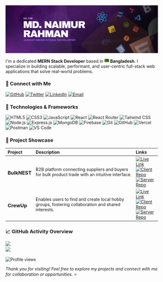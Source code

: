 <p align="center">
  <img src="https://github.com/wdNaimur/wdNaimur/blob/main/md-naimur-rahman-banner.png" alt="Naimur Rahman Banner" />
</p>

<p>
  I'm a dedicated <strong>MERN Stack Developer</strong> based in  
  <img src="https://github.com/wdNaimur/wdNaimur/blob/main/bangladesh.png" width="15" alt="Bangladesh flag" />  
  <strong>Bangladesh</strong>. I specialize in building scalable, performant, and user-centric full-stack web applications that solve real-world problems.
</p>

<h3>🔗 Connect with Me</h3>

[![GitHub](https://img.shields.io/badge/GitHub-%2312100E.svg?&style=for-the-badge&logo=github&logoColor=white)](https://github.com/wdNaimur) 
[![Twitter](https://img.shields.io/badge/Twitter-%231DA1F2.svg?&style=for-the-badge&logo=twitter&logoColor=white)](https://x.com/WdNaimur) 
[![LinkedIn](https://img.shields.io/badge/LinkedIn-%230077B5.svg?&style=for-the-badge&logo=linkedin&logoColor=white)](https://www.linkedin.com/in/wd-naimur/) 
[![Email](https://img.shields.io/badge/Email-D14836.svg?&style=for-the-badge&logo=gmail&logoColor=white)](mailto:wd.naimur@gmail.com)


<h3>🧩 Technologies & Frameworks</h3>
<p>
  <!-- Frontend -->
  <img title="HTML5" alt="HTML5" src="https://img.shields.io/badge/-HTML5-E34F26?style=flat-square&logo=html5&logoColor=white" />
  <img title="CSS3" alt="CSS3" src="https://img.shields.io/badge/-CSS3-1572B6?style=flat-square&logo=css3&logoColor=white" />
  <img title="JavaScript" alt="JavaScript" src="https://img.shields.io/badge/-JavaScript-F7DF1E?style=flat-square&logo=javascript&logoColor=black" />
  <img title="React" alt="React" src="https://img.shields.io/badge/-React-61DAFB?style=flat-square&logo=react&logoColor=black" />
  <img title="React Router" alt="React Router" src="https://img.shields.io/badge/-React_Router-CA4245?style=flat-square&logo=react-router&logoColor=white" />
  <img title="Tailwind CSS" alt="Tailwind CSS" src="https://img.shields.io/badge/-TailwindCSS-38B2AC?style=flat-square&logo=tailwind-css&logoColor=white" />

  <!-- Backend -->
  <img title="Node.js" alt="Node.js" src="https://img.shields.io/badge/-Node.js-339933?style=flat-square&logo=node.js&logoColor=white" />
  <img title="Express.js" alt="Express.js" src="https://img.shields.io/badge/-Express.js-404d59?style=flat-square&logo=express&logoColor=white" />

  <!-- Database & Authentication -->
  <img title="MongoDB" alt="MongoDB" src="https://img.shields.io/badge/-MongoDB-4EA94B?style=flat-square&logo=mongodb&logoColor=white" />
  <img title="Firebase" alt="Firebase" src="https://img.shields.io/badge/-Firebase-FFCA28?style=flat-square&logo=firebase&logoColor=black" />

  <!-- Tools & Deployment -->
  <img title="Git" alt="Git" src="https://img.shields.io/badge/-Git-F05032?style=flat-square&logo=git&logoColor=white" />
  <img title="GitHub" alt="GitHub" src="https://img.shields.io/badge/-GitHub-181717?style=flat-square&logo=github&logoColor=white" />
  <img title="Vercel" alt="Vercel" src="https://img.shields.io/badge/-Vercel-000000?style=flat-square&logo=vercel&logoColor=white" />
  <img title="Postman" alt="Postman" src="https://img.shields.io/badge/-Postman-FF6C37?style=flat-square&logo=postman&logoColor=white" />
  <img title="Visual Studio Code" alt="VS Code" src="https://img.shields.io/badge/-VS_Code-007ACC?style=flat-square&logo=visual-studio-code&logoColor=white" />
</p>

<!-- Project Showcase -->
<h3>💼 Project Showcase</h3>
<table>
  <thead align="left">
    <tr>
      <th>Project</th>
      <th>Description</th>
      <th>Links</th>
    </tr>
  </thead>
  <tbody>
    <tr>
      <td><h3>BulkNEST</h3></td>
      <td>B2B platform connecting suppliers and buyers for bulk product trade with an intuitive interface.</td>
      <td>
        <a href="https://bulknest.web.app/">
          <img src="https://img.shields.io/badge/Live-Online-brightgreen?style=flat-square" alt="Live Link" />
        </a><br/>
        <a href="https://github.com/wdNaimur/bulknest-client">
          <img src="https://img.shields.io/badge/Client_Repo-GitHub-blue?style=flat-square&logo=github&logoColor=white" alt="Client Repo" />
        </a><br/>
        <a href="https://github.com/wdNaimur/bulknest-server">
          <img src="https://img.shields.io/badge/Server_Repo-GitHub-blue?style=flat-square&logo=github&logoColor=white" alt="Server Repo" />
        </a>
      </td>
    </tr>
    <tr>
        <td><h3>CrewUp</h3></td>
      <td>Enables users to find and create local hobby groups, fostering collaboration and shared interests.</td>
      <td>
        <a href="https://crewup.web.app/">
          <img src="https://img.shields.io/badge/Live-Online-brightgreen?style=flat-square" alt="Live Link" />
        </a><br/>
        <a href="https://github.com/wdNaimur/crewup-client">
          <img src="https://img.shields.io/badge/Client_Repo-GitHub-blue?style=flat-square&logo=github&logoColor=white" alt="Client Repo" />
        </a><br/>
        <a href="https://github.com/wdNaimur/crewup-server">
          <img src="https://img.shields.io/badge/Server_Repo-GitHub-blue?style=flat-square&logo=github&logoColor=white" alt="Server Repo" />
        </a>
      </td>
    </tr>
  </tbody>
</table>


<h3>📈 GitHub Activity Overview</h3>

![](https://github-readme-stats.vercel.app/api/top-langs/?username=wdNaimur&theme=dracula&hide_border=true&include_all_commits=true&count_private=true&layout=compact)<br/>
![](https://nirzak-streak-stats.vercel.app/?user=wdNaimur&theme=dracula&hide_border=true)

![Profile views](https://komarev.com/ghpvc/?username=wdNaimur&color=a855f7)

_Thank you for visiting! Feel free to explore my projects and connect with me for collaboration or opportunities._ ⭐
